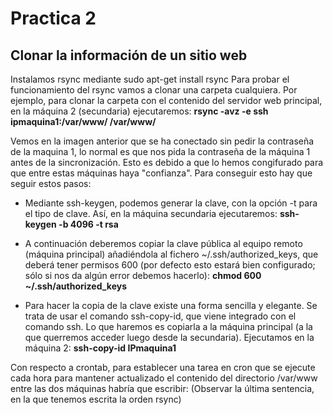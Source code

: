# Practica 2
## Clonar la información de un sitio web

Instalamos rsync mediante sudo apt-get install rsync
Para probar el funcionamiento del rsync vamos a clonar una carpeta cualquiera. Por
ejemplo, para clonar la carpeta con el contenido del servidor web principal, en la
máquina 2 (secundaria) ejecutaremos:
  **rsync -avz -e ssh ipmaquina1:/var/www/ /var/www/**



Vemos en la imagen anterior que se ha conectado sin pedir la contraseña de la maquina 1,
lo normal es que nos pida la contraseña de la máquina 1 antes de la sincronización.
Esto es debido a que lo hemos congifurado para que entre estas máquinas haya "confianza".
Para conseguir esto hay que seguir estos pasos:

- Mediante ssh-keygen, podemos generar la clave, con la opción -t para el tipo de clave.
  Así, en la máquina secundaria ejecutaremos:
    **ssh-keygen -b 4096 -t rsa**
    
- A continuación deberemos copiar la clave pública al equipo remoto (máquina principal)
  añadiéndola al fichero ~/.ssh/authorized_keys, que deberá tener permisos 600 (por
  defecto esto estará bien configurado; sólo si nos da algún error debemos hacerlo):
     **chmod 600 ~/.ssh/authorized_keys**
  
- Para hacer la copia de la clave existe una forma sencilla y elegante. Se trata de usar el
  comando ssh-copy-id, que viene integrado con el comando ssh. Lo que haremos es
  copiarla a la máquina principal (a la que querremos acceder luego desde la
  secundaria). Ejecutamos en la máquina 2:
    **ssh-copy-id IPmaquina1**
    
    
        
Con respecto a crontab, para establecer una tarea en cron que se ejecute cada hora para mantener
actualizado el contenido del directorio /var/www entre las dos máquinas habría que escribir:
(Observar la última sentencia, en la que tenemos escrita la orden rsync)


  
